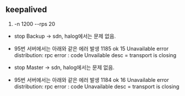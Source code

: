 ## keepalived
1. -n 1200 --rps 20
- stop Backup -> sdn, halog에서는 문제 없음.
+ 95번 서버에서는 아래와 같은 에러 발생
1185 ok
15 Unavailable
error distribution:
rpc error : code Unvailable desc = transport is closing

- stop Master -> sdn, halog에서는 문제 없음.
+ 95번 서버에서는 아래와 같은 에러 발생
1184 ok
16 Unavailable
error distribution:
rpc error : code Unavailable desc = transport is closing
